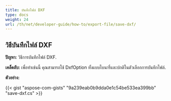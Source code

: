 ```yaml
---
title: บันทึกไฟล์ DXF
type: docs
weight: 24
url: /th/net/developer-guide/how-to/export-file/save-dxf/
---
```


## **วิธีบันทึกไฟล์ DXF**

**ปัญหา:** วิธีการบันทึกไฟล์ DXF.

**เคล็ดลับ:** เพื่อทำเช่นนี้ คุณสามารถใช้ DxfOption ทั้งแบบไบนารี่และปกติในตัวเลือกการบันทึกไฟล์.

**ตัวอย่าง:**

{{< gist "aspose-com-gists" "9a239eab0b9dda0e1c54be533ea399bb" "save-dxf.cs" >}}
